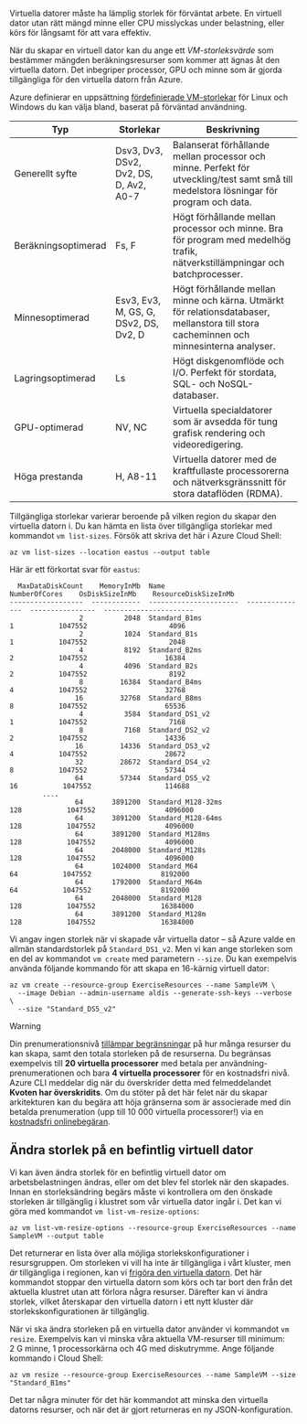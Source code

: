 Virtuella datorer måste ha lämplig storlek för förväntat arbete. En virtuell dator utan rätt mängd minne eller CPU misslyckas under belastning, eller körs för långsamt för att vara effektiv. 

När du skapar en virtuell dator kan du ange ett _VM-storleksvärde_ som bestämmer mängden beräkningsresurser som kommer att ägnas åt den virtuella datorn. Det inbegriper processor, GPU och minne som är gjorda tillgängliga för den virtuella datorn från Azure.

Azure definierar en uppsättning [fördefinierade VM-storlekar](https://docs.microsoft.com/azure/virtual-machines/linux/sizes) för Linux och Windows du kan välja bland, baserat på förväntad användning. 

| Typ | Storlekar | Beskrivning |
|------|-------|-------------|
| Generellt syfte   | Dsv3, Dv3, DSv2, Dv2, DS, D, Av2, A0-7 | Balanserat förhållande mellan processor och minne. Perfekt för utveckling/test samt små till medelstora lösningar för program och data. |
| Beräkningsoptimerad | Fs, F | Högt förhållande mellan processor och minne. Bra för program med medelhög trafik, nätverkstillämpningar och batchprocesser. |
| Minnesoptimerad  | Esv3, Ev3, M, GS, G, DSv2, DS, Dv2, D   | Högt förhållande mellan minne och kärna. Utmärkt för relationsdatabaser, mellanstora till stora cacheminnen och minnesinterna analyser. |
| Lagringsoptimerad | Ls | Högt diskgenomflöde och I/O. Perfekt för stordata, SQL- och NoSQL-databaser. |
| GPU-optimerad | NV, NC | Virtuella specialdatorer som är avsedda för tung grafisk rendering och videoredigering. |
| Höga prestanda | H, A8-11 | Virtuella datorer med de kraftfullaste processorerna och nätverksgränssnitt för stora dataflöden (RDMA). | 

Tillgängliga storlekar varierar beroende på vilken region du skapar den virtuella datorn i. Du kan hämta en lista över tillgängliga storlekar med kommandot `vm list-sizes`. Försök att skriva det här i Azure Cloud Shell:

```azurecli
az vm list-sizes --location eastus --output table
```

Här är ett förkortat svar för `eastus`:

```
  MaxDataDiskCount    MemoryInMb  Name                      NumberOfCores    OsDiskSizeInMb    ResourceDiskSizeInMb
------------------  ------------  ----------------------  ---------------  ----------------  ----------------------
                 2          2048  Standard_B1ms                         1           1047552                    4096
                 2          1024  Standard_B1s                          1           1047552                    2048
                 4          8192  Standard_B2ms                         2           1047552                   16384
                 4          4096  Standard_B2s                          2           1047552                    8192
                 8         16384  Standard_B4ms                         4           1047552                   32768
                16         32768  Standard_B8ms                         8           1047552                   65536
                 4          3584  Standard_DS1_v2                       1           1047552                    7168
                 8          7168  Standard_DS2_v2                       2           1047552                   14336
                16         14336  Standard_DS3_v2                       4           1047552                   28672
                32         28672  Standard_DS4_v2                       8           1047552                   57344
                64         57344  Standard_DS5_v2                      16           1047552                  114688
        ....
                64       3891200  Standard_M128-32ms                  128           1047552                 4096000
                64       3891200  Standard_M128-64ms                  128           1047552                 4096000
                64       3891200  Standard_M128ms                     128           1047552                 4096000
                64       2048000  Standard_M128s                      128           1047552                 4096000
                64       1024000  Standard_M64                         64           1047552                 8192000
                64       1792000  Standard_M64m                        64           1047552                 8192000
                64       2048000  Standard_M128                       128           1047552                16384000
                64       3891200  Standard_M128m                      128           1047552                16384000
```

Vi angav ingen storlek när vi skapade vår virtuella dator – så Azure valde en allmän standardstorlek på `Standard_DS1_v2`. Men vi kan ange storleken som en del av kommandot `vm create` med parametern `--size`. Du kan exempelvis använda följande kommando för att skapa en 16-kärnig virtuell dator:

```azurecli
az vm create --resource-group ExerciseResources --name SampleVM \
  --image Debian --admin-username aldis --generate-ssh-keys --verbose \
  --size "Standard_DS5_v2"
```

> [!WARNING]
> Din prenumerationsnivå [tillämpar begränsningar](https://docs.microsoft.com/azure/azure-subscription-service-limits) på hur många resurser du kan skapa, samt den totala storleken på de resurserna. Du begränsas exempelvis till **20 virtuella processorer** med betala per användning-prenumerationen och bara **4 virtuella processorer** för en kostnadsfri nivå. Azure CLI meddelar dig när du överskrider detta med felmeddelandet **Kvoten har överskridits**. Om du stöter på det här felet när du skapar arkitekturen kan du begära att höja gränserna som är associerade med din betalda prenumeration (upp till 10 000 virtuella processorer!) via en [kostnadsfri onlinebegäran](https://docs.microsoft.com/azure/azure-resource-manager/resource-manager-quota-errors). 

## <a name="resizing-an-existing-vm"></a>Ändra storlek på en befintlig virtuell dator
Vi kan även ändra storlek för en befintlig virtuell dator om arbetsbelastningen ändras, eller om det blev fel storlek när den skapades. Innan en storleksändring begärs måste vi kontrollera om den önskade storleken är tillgänglig i klustret som vår virtuella dator ingår i. Det kan vi göra med kommandot `vm list-vm-resize-options`:

```azurecli
az vm list-vm-resize-options --resource-group ExerciseResources --name SampleVM --output table
```

Det returnerar en lista över alla möjliga storlekskonfigurationer i resursgruppen. Om storleken vi vill ha inte är tillgängliga i vårt kluster, men _är_ tillgängliga i regionen, kan vi [frigöra den virtuella datorn](https://docs.microsoft.com/cli/azure/vm?view=azure-cli-latest#az-vm-deallocate). Det här kommandot stoppar den virtuella datorn som körs och tar bort den från det aktuella klustret utan att förlora några resurser. Därefter kan vi ändra storlek, vilket återskapar den virtuella datorn i ett nytt kluster där storlekskonfigurationen är tillgänglig.

När vi ska ändra storleken på en virtuella dator använder vi kommandot `vm resize`. Exempelvis kan vi minska våra aktuella VM-resurser till minimum: 2 G minne, 1 processorkärna och 4G med diskutrymme. Ange följande kommando i Cloud Shell:

```azurecli
az vm resize --resource-group ExerciseResources --name SampleVM --size "Standard_B1ms"
```

Det tar några minuter för det här kommandot att minska den virtuella datorns resurser, och när det är gjort returneras en ny JSON-konfiguration.